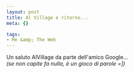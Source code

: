 ```yaml
--- 
layout: post
title: Al Village e ritorno...
meta: {}

tags: 
- Me &amp; The Web
---
```

Un saluto AlVillage da parte dell'amico Google...  
*(se non capite fa nulla, è un gioco di parole =])* 
